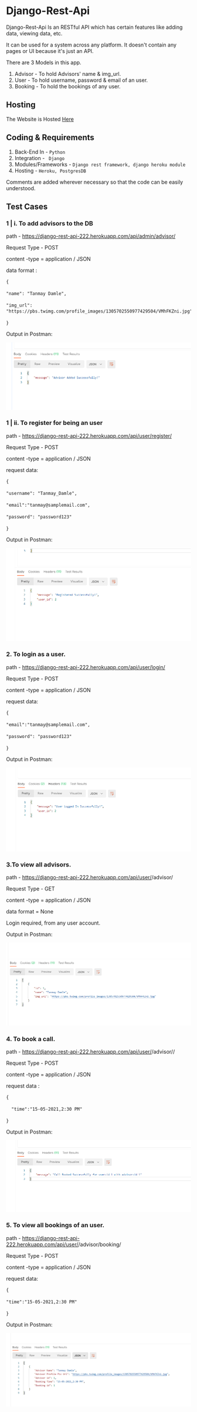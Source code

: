 # Django-Rest-Api


Django-Rest-Api Is an RESTful API which has certain features like adding data, viewing data, etc.

It can be used for a system across any platform. It doesn't contain any pages or UI because it's just an API.


There are 3 Models in this app.
1. Advisor - To hold Advisors' name & img_url.
2. User - To hold username, password & email of an user.
3. Booking - To hold the bookings of any user.


## Hosting

The Website is Hosted [Here](https://django-rest-api-222.herokuapp.com/)



## Coding & Requirements

1. Back-End In - ```Python```
2. Integration  - ``` Django```
3. Modules/Frameworks - ```Django rest framework, django heroku module```
4. Hosting - ```Heroku, PostgresDB```


Comments are added wherever necessary so that the code can be easily understood.

## Test Cases 

### 1 | i. To add advisors to the DB

path  - https://django-rest-api-222.herokuapp.com/api/admin/advisor/

Request Type - POST

content -type = application / JSON

data format :
```
{

"name": "Tanmay Damle",

"img_url": "https://pbs.twimg.com/profile_images/1305702550977429504/VMhFKZni.jpg"

} 
 ```
Output in Postman:

![i](https://github.com/damletanmay/django-rest_api/blob/master/test%20cases/i.png)



### 1 | ii. To register for being an user
		
path  - https://django-rest-api-222.herokuapp.com/api/user/register/
		
Request Type - POST

content -type = application / JSON

request data: 

```
{

"username": "Tanmay_Damle",

"email":"tanmay@samplemail.com",

"password": "password123"

}
```
Output in Postman:

![ii](https://github.com/damletanmay/django-rest_api/blob/master/test%20cases/ii.png)


### 2. To login as a user.
	
path  - https://django-rest-api-222.herokuapp.com/api/user/login/

Request Type - POST

content -type = application / JSON

request data:
```
{

"email":"tanmay@samplemail.com",

"password": "password123"

}
```

Output in Postman:

![2](https://github.com/damletanmay/django-rest_api/blob/master/test%20cases/2.png)


### 3.To view all advisors.

path  - https://django-rest-api-222.herokuapp.com/api/user/<user-id>/advisor/

Request Type - GET

content -type = application / JSON

data format = None

Login required, from any user account.

Output in Postman:

![3](https://github.com/damletanmay/django-rest_api/blob/master/test%20cases/3.png)


### 4. To book a call.

path  - https://django-rest-api-222.herokuapp.com/api/user/<user-id>/advisor/<advisor-id>/

Request Type - POST

content -type = application / JSON

request data : 
```
{

  "time":"15-05-2021,2:30 PM"

}	
```		
Output in Postman:

![4](https://github.com/damletanmay/django-rest_api/blob/master/test%20cases/4.png)
		
### 5. To view all bookings of an user.

path  - https://django-rest-api-222.herokuapp.com/api/user/<user-id>/advisor/booking/

Request Type - POST

content -type = application / JSON

request data:
```
{

"time":"15-05-2021,2:30 PM"

}
```
Output in Postman:

![5](https://github.com/damletanmay/django-rest_api/blob/master/test%20cases/5.png)
